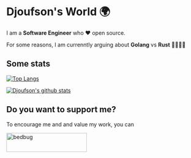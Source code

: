 # Djoufson's World 🌍

I am a **Software Engineer** who ❤️ open source.

For some reasons, I am currenntly arguing about **Golang** vs **Rust** 🤯🙆🏾‍♂️

## Some stats
[![Top Langs](https://github-readme-stats.vercel.app/api/top-langs/?username=djoufson&layout=compact&theme=github_dark)](https://github.com/djoufson/github-readme-stats)

[![Djoufson's github stats](https://github-readme-stats.vercel.app/api?username=djoufson&count_private=true&show_icons=true&theme=github_dark&hide_rank=false)](https://github.com/djoufson/github-readme-stats)

<!-- ![Djoufson](https://github-readme-streak-stats.herokuapp.com/?user=Djoufson&theme=github_dark&hide_border=false)<br/> -->

## Do you want to support me?
To encourage me and and value my work, you can
<p>
    <a href="https://www.buymeacoffee.com/djoufson" target="_blank"><img align="left" src="https://cdn.buymeacoffee.com/buttons/v2/default-yellow.png" height="50" width="210" alt="bedbug" />
    </a>
</p>
<br/>
